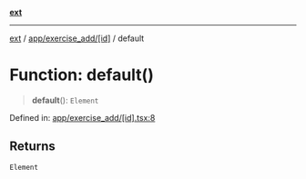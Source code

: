 [**ext**](../../../../README.md)

***

[ext](../../../../README.md) / [app/exercise\_add/\[id\]](../README.md) / default

# Function: default()

> **default**(): `Element`

Defined in: [app/exercise\_add/\[id\].tsx:8](https://github.com/Dion-Krasniqi/workout-tracker/blob/d35cdad79815d530f1000c93f7ff12a99e28154b/Ext/app/exercise_add/[id].tsx#L8)

## Returns

`Element`
